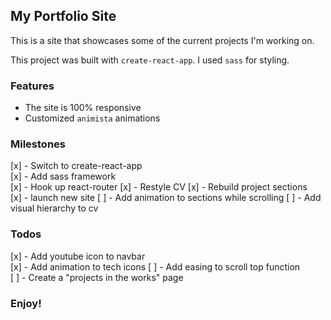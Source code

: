## My Portfolio Site

This is a site that showcases some of the current projects I'm working on.

This project was built with `create-react-app`.
I used `sass` for styling.

### Features

- The site is 100% responsive
- Customized `animista` animations

### Milestones

[x] - Switch to create-react-app  
[x] - Add sass framework  
[x] - Hook up react-router
[x] - Restyle CV
[x] - Rebuild project sections  
[x] - launch new site
[ ] - Add animation to sections while scrolling
[ ] - Add visual hierarchy to cv

### Todos

[x] - Add youtube icon to navbar  
[x] - Add animation to tech icons
[ ] - Add easing to scroll top function  
[ ] - Create a "projects in the works" page

### Enjoy!
